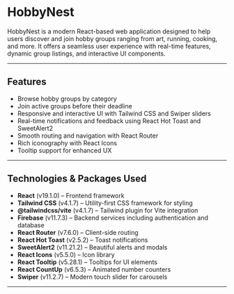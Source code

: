 # HobbyNest

HobbyNest is a modern React-based web application designed to help users discover and join hobby groups ranging from art, running, cooking, and more. It offers a seamless user experience with real-time features, dynamic group listings, and interactive UI components.

---

## Features

- Browse hobby groups by category
- Join active groups before their deadline
- Responsive and interactive UI with Tailwind CSS and Swiper sliders
- Real-time notifications and feedback using React Hot Toast and SweetAlert2
- Smooth routing and navigation with React Router
- Rich iconography with React Icons
- Tooltip support for enhanced UX

---

## Technologies & Packages Used

- **React** (v19.1.0) – Frontend framework
- **Tailwind CSS** (v4.1.7) – Utility-first CSS framework for styling
- **@tailwindcss/vite** (v4.1.7) – Tailwind plugin for Vite integration
- **Firebase** (v11.7.3) – Backend services including authentication and database
- **React Router** (v7.6.0) – Client-side routing
- **React Hot Toast** (v2.5.2) – Toast notifications
- **SweetAlert2** (v11.21.2) – Beautiful alerts and modals
- **React Icons** (v5.5.0) – Icon library
- **React Tooltip** (v5.28.1) – Tooltips for UI elements
- **React CountUp** (v6.5.3) – Animated number counters
- **Swiper** (v11.2.7) – Modern touch slider for carousels

---
